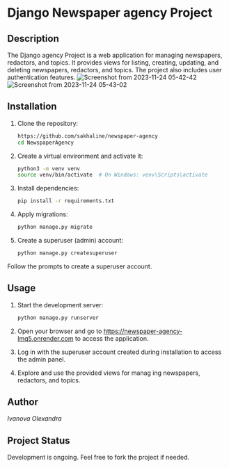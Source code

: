 # Django Newspaper agency Project

## Description

The Django agency Project is a web application for managing newspapers, redactors, and topics. It provides views for listing, creating, updating, and deleting newspapers, redactors, and topics. The project also includes user authentication features.
![Screenshot from 2023-11-24 05-42-42](https://github.com/sakhaline/newspaper-agency/assets/130174413/2afe5b5a-ac96-463d-beb5-f466e3911b11)
![Screenshot from 2023-11-24 05-43-02](https://github.com/sakhaline/newspaper-agency/assets/130174413/7373e26c-8763-432d-ace8-d1660e0f84d6)

## Installation

1. Clone the repository:
   ```bash
   https://github.com/sakhaline/newspaper-agency
   cd NewspaperAgency
   
2. Create a virtual environment and activate it:
   ```bash
   python3 -m venv venv
   source venv/bin/activate  # On Windows: venv\Scripts\activate
   
3. Install dependencies:
   ```bash
   pip install -r requirements.txt

4. Apply migrations:
   ```bash
   python manage.py migrate

5. Create a superuser (admin) account:
   ```bash
   python manage.py createsuperuser

Follow the prompts to create a superuser account.

## Usage

1. Start the development server:
   ```bash
   python manage.py runserver
   
3. Open your browser and go to https://newspaper-agency-lmq5.onrender.com to access the application.

4. Log in with the superuser account created during installation to access the admin panel.

5. Explore and use the provided views for manag
ing newspapers, redactors, and topics.

## Author

*Ivanova Olexandra*

## Project Status

Development is ongoing. Feel free to fork the project if needed.

